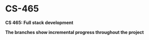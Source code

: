 # CS-465
**CS 465: Full stack development**

**The branches show incremental progress throughout the project**
